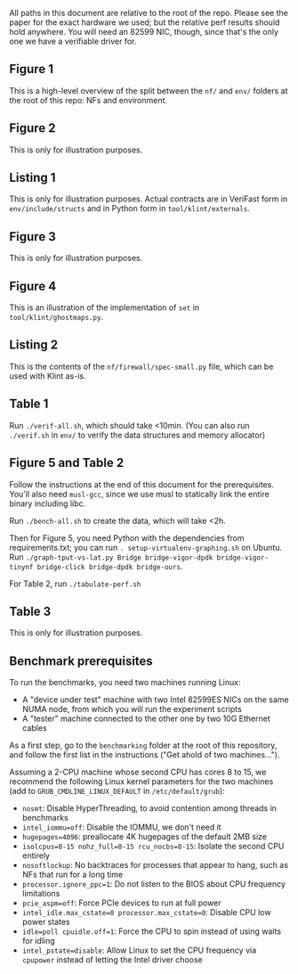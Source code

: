 All paths in this document are relative to the root of the repo.
Please see the paper for the exact hardware we used; but the relative perf results should hold anywhere.
You will need an 82599 NIC, though, since that's the only one we have a verifiable driver for.

## Figure 1

This is a high-level overview of the split between the `nf/` and `env/` folders at the root of this repo: NFs and environment.

## Figure 2

This is only for illustration purposes.

## Listing 1

This is only for illustration purposes.
Actual contracts are in VeriFast form in `env/include/structs` and in Python form in `tool/klint/externals`.

## Figure 3

This is only for illustration purposes.

## Figure 4

This is an illustration of the implementation of `set` in `tool/klint/ghostmaps.py`.

## Listing 2

This is the contents of the `nf/firewall/spec-small.py` file, which can be used with Klint as-is.

## Table 1

Run `./verif-all.sh`, which should take <10min.
(You can also run `./verif.sh` in `env/` to verify the data structures and memory allocator)

## Figure 5 and Table 2

Follow the instructions at the end of this document for the prerequisites.
You'll also need `musl-gcc`, since we use musl to statically link the entire binary including libc.

Run `./bench-all.sh` to create the data, which will take <2h.

Then for Figure 5, you need Python with the dependencies from requirements.txt; you can run `. setup-virtualenv-graphing.sh` on Ubuntu.
Run `./graph-tput-vs-lat.py Bridge bridge-vigor-dpdk bridge-vigor-tinynf bridge-click bridge-dpdk bridge-ours`.

For Table 2, run `./tabulate-perf.sh`

## Table 3

This is only for illustration purposes.



## Benchmark prerequisites

To run the benchmarks, you need two machines running Linux:
- A "device under test" machine with two Intel 82599ES NICs on the same NUMA node, from which you will run the experiment scripts
- A "tester" machine connected to the other one by two 10G Ethernet cables

As a first step, go to the `benchmarking` folder at the root of this repository, and follow the first list in the instructions ("Get ahold of two machines...").

Assuming a 2-CPU machine whose second CPU has cores 8 to 15, we recommend the following Linux kernel parameters for the two machines (add to `GRUB_CMDLINE_LINUX_DEFAULT` in `/etc/default/grub`):
- `nosmt`: Disable HyperThreading, to avoid contention among threads in benchmarks
- `intel_iommu=off`: Disable the IOMMU, we don't need it
- `hugepages=4096`: preallocate 4K hugepages of the default 2MB size
- `isolcpus=8-15 nohz_full=8-15 rcu_nocbs=8-15`: Isolate the second CPU entirely
- `nosoftlockup`: No backtraces for processes that appear to hang, such as NFs that run for a long time
- `processor.ignore_ppc=1`: Do not listen to the BIOS about CPU frequency limitations
- `pcie_aspm=off`: Force PCIe devices to run at full power
- `intel_idle.max_cstate=0 processor.max_cstate=0`: Disable CPU low power states
- `idle=poll cpuidle.off=1`: Force the CPU to spin instead of using waits for idling
- `intel_pstate=disable`: Allow Linux to set the CPU frequency via `cpupower` instead of letting the Intel driver choose
